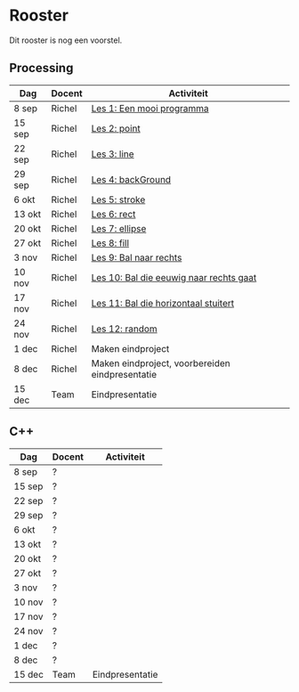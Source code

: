 # Rooster

Dit rooster is nog een voorstel.

## Processing

Dag|Docent|Activiteit
---|---|---
8 sep|Richel|[Les 1: Een mooi programma](LessenProcessing/EenMooiProgramma/README.md)
15 sep|Richel|[Les 2: point](LessenProcessing/Point/README.md)
22 sep|Richel|[Les 3: line](LessenProcessing/Line/README.md)
29 sep|Richel|[Les 4: backGround](LessenProcessing/BackGround/README.md)
6 okt|Richel|[Les 5: stroke](LessenProcessing/Stroke/README.md)
13 okt|Richel|[Les 6: rect](LessenProcessing/Rect/README.md)
20 okt|Richel|[Les 7: ellipse](LessenProcessing/Ellipse/README.md)
27 okt|Richel|[Les 8: fill](LessenProcessing/Fill/README.md)
3 nov|Richel|[Les 9: Bal naar rechts](LessenProcessing/BalNaarRechts/README.md)
10 nov|Richel|[Les 10: Bal die eeuwig naar rechts gaat](LessenProcessing/BalEeuwigNaarRechts/README.md)
17 nov|Richel|[Les 11: Bal die horizontaal stuitert](LessenProcessing/BalDieHorizontaalStuitert/README.md)
24 nov|Richel|[Les 12: random](LessenProcessing/Random/README.md)
1 dec|Richel|Maken eindproject
8 dec|Richel|Maken eindproject, voorbereiden eindpresentatie
15 dec|Team|Eindpresentatie

## C++

Dag|Docent|Activiteit
---|---|---
8 sep|?|
15 sep|?|
22 sep|?|
29 sep|?|
6 okt|?|
13 okt|?|
20 okt|?|
27 okt|?|
3 nov|?|
10 nov|?|
17 nov|?|
24 nov|?|
1 dec|?|
8 dec|?|
15 dec|Team|Eindpresentatie
